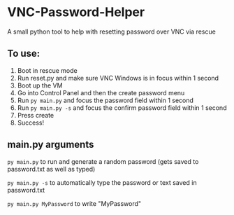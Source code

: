 # VNC-Password-Helper

A small python tool to help with resetting password over VNC via rescue

## To use:
1. Boot in rescue mode
2. Run reset.py and make sure VNC Windows is in focus within 1 second
3. Boot up the VM
4. Go into Control Panel and then the create password menu
5. Run ``py main.py`` and focus the password field within 1 second
6. Run ``py main.py -s`` and focus the confirm password field within 1 second
7. Press create
8. Success!

## main.py arguments

``py main.py`` to run and generate a random password (gets saved to password.txt as well as typed)

``py main.py -s`` to automatically type the password or text saved in password.txt

``py main.py MyPassword`` to write "MyPassword"
